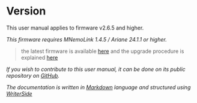# Version  
This user manual applies to firmware v2.6.5 and higher.

_This firmware requires MNemoLink 1.4.5 / Ariane 24.1.1 or higher._
> the latest firmware is available [here](https://github.com/SebKister/Mnemo-V2/releases) and 
> the upgrade procedure is explained [here](Firmware-Upgrade.md)
>
 _If you wish to contribute to this user manual, it can be done on its public repository on [GitHub](https://github.com/SebKister/MNemoV2Documentation)._

 _The documentation is written in [Markdown](https://www.markdownguide.org/) language and structured using [WriterSide](https://www.jetbrains.com/writerside/)_
